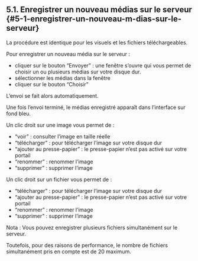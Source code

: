 ## 5.1\. Enregistrer un nouveau médias sur le serveur {#5-1-enregistrer-un-nouveau-m-dias-sur-le-serveur}

La procédure est identique pour les visuels et les fichiers téléchargeables.

Pour enregistrer un nouveau média sur le serveur :

*   cliquer sur le bouton “Envoyer” : une fenêtre s’ouvre qui vous permet de choisir un ou plusieurs médias sur votre disque dur.
*   sélectionner les médias dans la fenêtre
*   cliquer sur le bouton “Choisir”

L’envoi se fait alors automatiquement.

Une fois l’envoi terminé, le médias enregistré apparaît dans l’interface sur fond bleu.

Un clic droit sur une image vous permet de :

*   “voir” : consulter l’image en taille réelle
*   “télécharger” : pour télécharger l’image sur votre disque dur
*   “ajouter au presse-papier” : le presse-papier n’est pas activé sur votre portail
*   “renommer” : renommer l’image
*   “supprimer” : supprimer l’image

Un clic droit sur un fichier vous permet de :

*   “télécharger” : pour télécharger l’image sur votre disque dur
*   “ajouter au presse-papier” : le presse-papier n’est pas activé sur votre portail
*   “renommer” : renommer l’image
*   “supprimer” : supprimer l’image

Nota : Vous pouvez enregistrer plusieurs fichiers simultanément sur le serveur.

Toutefois, pour des raisons de performance, le nombre de fichiers simultanément pris en compte est de 20 maximum.